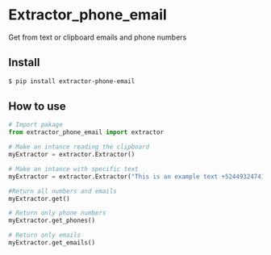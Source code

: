 # Extractor_phone_email
Get from text or clipboard emails and phone numbers

## Install

``` bash
$ pip install extractor-phone-email
```

## How to use

``` python
# Import pakage
from extractor_phone_email import extractor

# Make an intance reading the clipboard
myExtractor = extractor.Extractor()

# Make an intance with specific text
myExtractor = extractor.Extractor("This is an example text +524493247419 hernandezdarifrancisco@gmail.com")

#Return all numbers and emails
myExtractor.get()

# Return only phone numbers
myExtractor.get_phones()

# Return only emails
myExtractor.get_emails()
```
